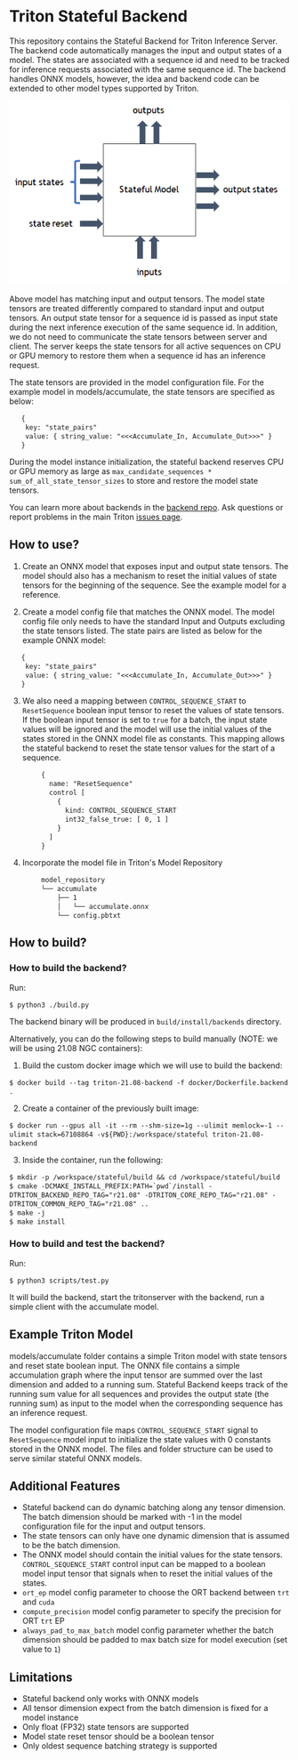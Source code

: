 # Triton Stateful Backend

This repository contains the Stateful Backend for Triton Inference Server. The backend code automatically manages the input and output states of a model. The states are associated with a sequence id and need to be tracked for inference requests associated with the same sequence id. The backend handles ONNX models, however, the idea and backend code can be extended to other model types supported by Triton. 


![alt text](stateful_backend.png)

Above model has matching input and output tensors. The model state tensors are treated differently compared to standard input and output tensors. An output state tensor for a sequence id is passed as input state during the next inference execution of the same sequence id. In addition, we do not need to communicate the state tensors between server and client. The server keeps the state tensors for all active sequences on CPU or GPU memory to restore them when a sequence id has an inference request.

The state tensors are provided in the model configuration file. For the example model in models/accumulate, the state tensors are specified as below:
```
   {
    key: "state_pairs"
    value: { string_value: "<<<Accumulate_In, Accumulate_Out>>>" }
   }
```

During the model instance initialization, the stateful backend reserves CPU or GPU memory as large as `max_candidate_sequences * sum_of_all_state_tensor_sizes` to store and restore the model state tensors. 

You can learn more about backends in the [backend repo](https://github.com/triton-inference-server/backend). Ask questions or report problems in the main Triton [issues page](https://github.com/triton-inference-server/server/issues).

## How to use?
1. Create an ONNX model that exposes input and output state tensors. The model
   should also has a mechanism to reset the initial values of state tensors for
   the beginning of the sequence. See the example model for a reference.
 

2. Create a model config file that matches the ONNX model. The model config file
   only needs to have the standard Input and Outputs excluding the state tensors
   listed. The state pairs are listed as below for the example ONNX model:

```
   {
    key: "state_pairs"
    value: { string_value: "<<<Accumulate_In, Accumulate_Out>>>" }
   }
```

3. We also need a mapping between `CONTROL_SEQUENCE_START` to  `ResetSequence`
   boolean input tensor to reset the values of state tensors. If the boolean input tensor is
   set to `true` for a batch, the input state values will be ignored and the model will use the 
   initial values of the states stored in the ONNX model file as constants. This mapping allows
   the stateful backend to reset the state tensor values for the start of a sequence. 

```
        {
          name: "ResetSequence"
          control [
            {
              kind: CONTROL_SEQUENCE_START
              int32_false_true: [ 0, 1 ]
            }
          ]
        }
```
    

4. Incorporate the model file in Triton's Model Repository

```
        model_repository
        └── accumulate
            ├── 1
            │   └── accumulate.onnx
            └── config.pbtxt

```

## How to build?
### How to build the backend?
Run:
```
$ python3 ./build.py
```
The backend binary will be produced in `build/install/backends` directory.

Alternatively, you can do the following steps to build manually (NOTE: we will be using 21.08 NGC containers):
1. Build the custom docker image which we will use to build the backend:
```
$ docker build --tag triton-21.08-backend -f docker/Dockerfile.backend .
```

2. Create a container of the previously built image:
```
$ docker run --gpus all -it --rm --shm-size=1g --ulimit memlock=-1 --ulimit stack=67108864 -v${PWD}:/workspace/stateful triton-21.08-backend
```

3. Inside the container, run the following:
```
$ mkdir -p /workspace/stateful/build && cd /workspace/stateful/build
$ cmake -DCMAKE_INSTALL_PREFIX:PATH=`pwd`/install -DTRITON_BACKEND_REPO_TAG="r21.08" -DTRITON_CORE_REPO_TAG="r21.08" -DTRITON_COMMON_REPO_TAG="r21.08" ..
$ make -j
$ make install
```

### How to build and test the backend?
Run: 
```
$ python3 scripts/test.py
```
It will build the backend, start the tritonserver with the backend, run a simple client with the accumulate model.

## Example Triton Model 
models/accumulate folder contains a simple Triton model with state tensors and
reset state boolean input. The ONNX file contains a simple accumulation graph
where the input tensor are summed over the last dimension and added to a running
sum. Stateful Backend keeps track of the running sum value for all sequences and
provides the output state (the running sum) as input to the model when the
corresponding sequence has an inference request.

The model configuration file maps `CONTROL_SEQUENCE_START` signal to
`ResetSequence` model input to initialize the state values with 0 constants stored
in the ONNX model. The files and folder structure can be used
to serve similar stateful ONNX models.

## Additional Features 
* Stateful backend can do dynamic batching along any tensor dimension. The batch dimension should be marked with -1 in the model configuration file for the input and output tensors. 
* The state tensors can only have one dynamic dimension that is assumed to be the batch dimension. 
* The ONNX model should contain the initial values for the state tensors. `CONTROL_SEQUENCE_START` control input can be mapped to a boolean model input tensor that signals when to reset the initial values of the states.
* `ort_ep` model config parameter to choose the ORT backend between `trt` and `cuda`
* `compute_precision` model config parameter to specify the precision for ORT `trt` EP
* `always_pad_to_max_batch` model config parameter whether the batch dimension should be padded to max batch size for model execution (set value to `1`)


## Limitations
* Stateful backend only works with ONNX models
* All tensor dimension expect from the batch dimension is fixed for a model instance
* Only float (FP32) state tensors are supported
* Model state reset tensor should be a boolean tensor
* Only oldest sequence batching strategy is supported
